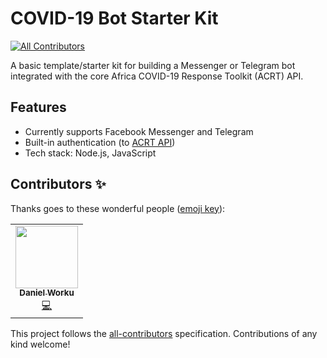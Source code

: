 # COVID-19 Bot Starter Kit
<!-- ALL-CONTRIBUTORS-BADGE:START - Do not remove or modify this section -->
[![All Contributors](https://img.shields.io/badge/all_contributors-1-orange.svg?style=flat-square)](#contributors-)
<!-- ALL-CONTRIBUTORS-BADGE:END -->

A basic template/starter kit for building a Messenger or Telegram bot integrated with the core Africa COVID-19 Response Toolkit (ACRT) API.

## Features

- Currently supports Facebook Messenger and Telegram
- Built-in authentication (to [ACRT API](https://github.com/Ethiopia-COVID19/api-gateway))
- Tech stack: Node.js, JavaScript

## Contributors ✨

Thanks goes to these wonderful people ([emoji key](https://allcontributors.org/docs/en/emoji-key)):

<!-- ALL-CONTRIBUTORS-LIST:START - Do not remove or modify this section -->
<!-- prettier-ignore-start -->
<!-- markdownlint-disable -->
<table>
  <tr>
    <td align="center"><a href="http://www.dbworku.com"><img src="https://avatars0.githubusercontent.com/u/2839631?v=4" width="100px;" alt=""/><br /><sub><b>Daniel Worku</b></sub></a><br /><a href="https://github.com/Ethiopia-COVID19/covid-19-bot-starter-kit/commits?author=dbworku" title="Code">💻</a></td>
  </tr>
</table>

<!-- markdownlint-enable -->
<!-- prettier-ignore-end -->
<!-- ALL-CONTRIBUTORS-LIST:END -->

This project follows the [all-contributors](https://github.com/all-contributors/all-contributors) specification. Contributions of any kind welcome!